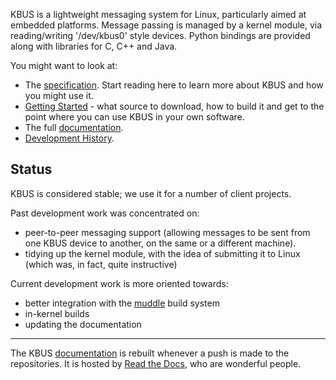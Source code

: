 KBUS is a lightweight messaging system for Linux, particularly aimed at embedded
platforms. Message passing is managed by a kernel module, via reading/writing
'/dev/kbus0' style devices. Python bindings are provided along with libraries
for C, C++ and Java.

You might want to look at:

* The [specification][1]. Start reading here to learn more about KBUS and how
  you might use it.
* [Getting Started][2] - what source to download, how to build it and get to the
  point where you can use KBUS in your own software.
* The full [documentation][3].
* [Development History][4].

Status
------

KBUS is considered stable; we use it for a number of client projects.

Past development work was concentrated on:

* peer-to-peer messaging support (allowing messages to be sent from one KBUS
device to another, on the same or a different machine).
* tidying up the kernel module, with the idea of submitting it to Linux (which
was, in fact, quite instructive)

Current development work is more oriented towards:

* better integration with the [muddle][5] build system
* in-kernel builds
* updating the documentation

---

The KBUS [documentation][3] is rebuilt whenever a push is made to the
repositories. It is hosted by [Read the Docs][6], who are wonderful people.

[1]: http://readthedocs.org/docs/kbus/en/latest/specification.html
[2]: https://github.com/kynesim/kbus/wiki/Getting-Started
[3]: http://kbus.readthedocs.org/
[4]: https://github.com/kynesim/kbus/wiki/Development-History
[5]: https://github.com/kynesim/muddle
[6]: http://readthedocs.org/
